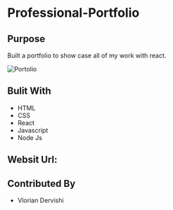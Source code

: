 # Professional-Portfolio

## Purpose
Built a portfolio to show case all of my work with react.


![Portolio](https://user-images.githubusercontent.com/69487303/110422185-76042480-8064-11eb-8d7a-b0344b245ccd.png)
## Bulit With
* HTML
* CSS
* React
* Javascript 
* Node Js

## Websit Url:
## Contributed By

* Vlorian Dervishi
